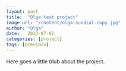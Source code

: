 ```yaml
---
layout: post
title:  "Olga test project"
image_url: "/content/olga-sundial-copy.jpg"
author: "Olga"
date:   2013-07-02
categories: [project]
tags: [previous]
---
```


Here goes a little blub about the project. 

